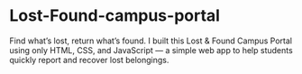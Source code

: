 # Lost-Found-campus-portal
Find what’s lost, return what’s found. I built this Lost &amp; Found Campus Portal using only HTML, CSS, and JavaScript — a simple web app to help students quickly report and recover lost belongings.
